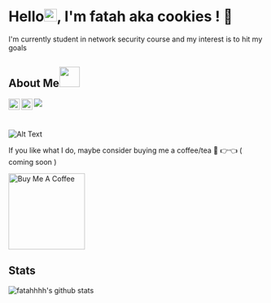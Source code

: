 # Hello<img src="https://media.giphy.com/media/hvRJCLFzcasrR4ia7z/giphy.gif" width="25px">, I'm fatah aka cookies ! 🍪

I'm currently student in network security course and my interest is to hit my goals

## About Me<img height="40" src="https://raw.githubusercontent.com/innng/innng/master/assets/kyubey.gif"/>
<a href="https://twitter.com/0xcookies">
  <img align="left" alt="cookies | Twitter" width="22px" src="https://raw.githubusercontent.com/peterthehan/peterthehan/master/assets/twitter.svg" />
</a>
<a href="https://www.linkedin.com/in/fatah-hashim-89b11120a/">
  <img align="left" alt="fatah's LinkedIN" width="22px" src="https://raw.githubusercontent.com/peterthehan/peterthehan/master/assets/linkedin.svg" />
</a>

![](https://visitor-badge.glitch.me/badge?page_id=fatahhhh)

<br />

![Alt Text](https://tenor.com/view/gabriel-dropout-anime-happy-gif-8661798.gif)

If you like what I do, maybe consider buying me a coffee/tea 🥺 👉👈  ( coming soon )

<a href="https://i.imgur.com/LKdRwZf.gif" target="_blank"><img src="https://cdn.buymeacoffee.com/buttons/v2/default-red.png" alt="Buy Me A Coffee" width="150" ></a>

## Stats

![fatahhhh's github stats](https://github-readme-stats.vercel.app/api?username=fatahhhh&show_icons=true&hide_border=false&theme=tokyonight&count_private=true&hide_title=false)

